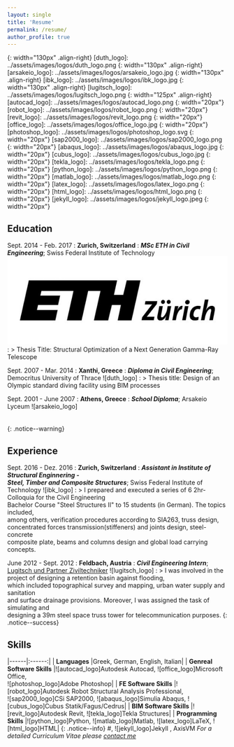 ```yaml
---
layout: single
title: 'Resume'
permalink: /resume/
author_profile: true
---
```

[eth_logo]: ../assets/images/logos/eth_logo.jpg
{: width="130px" .align-right}
[duth_logo]: ../assets/images/logos/duth_logo.png
{: width="130px" .align-right}
[arsakeio_logo]: ../assets/images/logos/arsakeio_logo.jpg
{: width="130px" .align-right}
[ibk_logo]: ../assets/images/logos/ibk_logo.jpg
{: width="130px" .align-right}
[lugitsch_logo]: ../assets/images/logos/lugitsch_logo.png
{: width="125px" .align-right}
[autocad_logo]: ../assets/images/logos/autocad_logo.png
{: width="20px"}
[robot_logo]: ../assets/images/logos/robot_logo.png
{: width="20px"}
[revit_logo]: ../assets/images/logos/revit_logo.png
{: width="20px"}
[office_logo]: ../assets/images/logos/office_logo.jpg
{: width="20px"}
[photoshop_logo]: ../assets/images/logos/photoshop_logo.svg
{: width="20px"}
[sap2000_logo]: ../assets/images/logos/sap2000_logo.png
{: width="20px"}
[abaqus_logo]: ../assets/images/logos/abaqus_logo.jpg
{: width="20px"}
[cubus_logo]: ../assets/images/logos/cubus_logo.jpg
{: width="20px"}
[tekla_logo]: ../assets/images/logos/tekla_logo.png
{: width="20px"}
[python_logo]: ../assets/images/logos/python_logo.png
{: width="20px"}
[matlab_logo]: ../assets/images/logos/matlab_logo.png
{: width="20px"}
[latex_logo]: ../assets/images/logos/latex_logo.png
{: width="20px"}
[html_logo]: ../assets/images/logos/html_logo.png
{: width="20px"}
[jekyll_logo]: ../assets/images/logos/jekyll_logo.jpeg
{: width="20px"}

Education
---------

Sept. 2014 - Feb. 2017
  : **Zurich, Switzerland**
  : ***MSc ETH in Civil Engineering***; Swiss Federal Institute of Technology ![eth_logo]
  : > Thesis Title: Structural Optimization of a Next Generation Gamma-Ray Telescope

Sept. 2007 - Mar. 2014
  : **Xanthi, Greece**
  : ***Diploma in Civil Engineering***; Democritus University of Thrace ![duth_logo]
  : > Thesis title: Design of an Olympic standard diving facility using BIM processes

Sept. 2001 - June 2007
  : **Athens, Greece**
  : ***School Diploma***; Arsakeio Lyceum ![arsakeio_logo]
  <br>
  <br>
  <br>
  {: .notice--warning}

Experience
----------

Sept. 2016 - Dez. 2016
  : **Zurich, Switzerland**
  : ***Assistant in Institute of Structural Enginnering -<br>Steel, Timber and Composite Structures***; Swiss Federal Institute of Technology ![ibk_logo]
  : > I prepared and executed a series of 6 2hr-Colloquia for the Civil Engineering<br>Bachelor Course "Steel Structures II" to 15 students (in German). The topics included,<br>among others, verification procedures according to SIA263, truss design,<br> concentrated forces transmission(stiffeners) and joints design, steel-concrete<br>composite plate, beams and columns design and global load carrying concepts.  

June 2012 - Sept. 2012
  : **Feldbach, Austria**
  : ***Civil Engineering Intern***; [Lugitsch und Partner Ziviltechniker](http://www.zt.lugitsch.at/cms/) ![lugitsch_logo]
  : > I was involved in the project of designing a retention basin against flooding,<br>which included topographical survey and mapping, urban water supply and sanitation<br>and surface drainage provisions. Moreover, I was assigned the task of simulating and<br>designing a 39m steel space truss tower for telecommunication purposes.
  {: .notice--success}

Skills
----------

|------|:------:|
| **Languages** |Greek, German, English, Italian|
| **Genreal Software Skills** |![autocad_logo]Autodesk Autocad, ![office_logo]Microsoft Office,<br>![photoshop_logo]Adobe Photoshop|
| **FE Software Skills** |![robot_logo]Autodesk Robot Structural Analysis Professional,<br>![sap2000_logo]CSi SAP2000, ![abaqus_logo]Simulia Abaqus, ![cubus_logo]Cubus Statik/Fagus/Cedrus|
| **BIM Software Skills** |![revit_logo]Autodesk Revit, ![tekla_logo]Tekla Structures|
| **Programming Skills** |![python_logo]Python, ![matlab_logo]Matlab, ![latex_logo]LaTeX, ![html_logo]HTML|
{: .notice--info}
#, ![jekyll_logo]Jekyll  , AxisVM
*For a detailed Curriculum Vitae please [contact me](mailto:spirosdag@gmail.com)*
